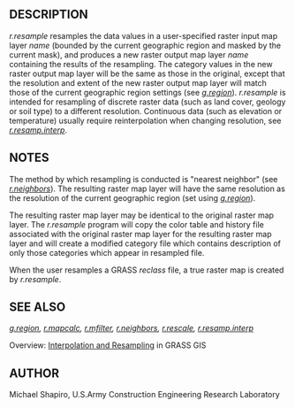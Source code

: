## DESCRIPTION

*r.resample* resamples the data values in a user-specified raster input
map layer *name* (bounded by the current geographic region and masked by
the current mask), and produces a new raster output map layer *name*
containing the results of the resampling. The category values in the new
raster output map layer will be the same as those in the original,
except that the resolution and extent of the new raster output map layer
will match those of the current geographic region settings (see
*[g.region](g.region.html)*). *r.resample* is intended for resampling of
discrete raster data (such as land cover, geology or soil type) to a
different resolution. Continuous data (such as elevation or temperature)
usually require reinterpolation when changing resolution, see
*[r.resamp.interp](r.resamp.interp.html)*.

## NOTES

The method by which resampling is conducted is \"nearest neighbor\" (see
*[r.neighbors](r.neighbors.html)*). The resulting raster map layer will
have the same resolution as the resolution of the current geographic
region (set using *[g.region](g.region.html)*).

The resulting raster map layer may be identical to the original raster
map layer. The *r.resample* program will copy the color table and
history file associated with the original raster map layer for the
resulting raster map layer and will create a modified category file
which contains description of only those categories which appear in
resampled file.

When the user resamples a GRASS *reclass* file, a true raster map is
created by *r.resample*.

## SEE ALSO

*[g.region](g.region.html), [r.mapcalc](r.mapcalc.html),
[r.mfilter](r.mfilter.html), [r.neighbors](r.neighbors.html),
[r.rescale](r.rescale.html), [r.resamp.interp](r.resamp.interp.html)*

Overview: [Interpolation and
Resampling](https://grasswiki.osgeo.org/wiki/Interpolation) in GRASS GIS

## AUTHOR

Michael Shapiro, U.S.Army Construction Engineering Research Laboratory
